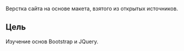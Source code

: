 Верстка сайта на основе макета, взятого из открытых источников.

## Цель

Изучение основ Bootstrap и JQuery.
